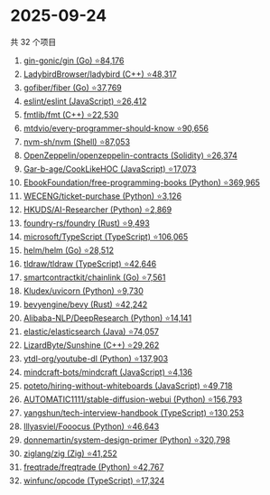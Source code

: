 # 2025-09-24

共 32 个项目

<!-- BEGIN GITHUB -->
<!-- 最后更新时间 2025-09-24 17:10:15 +0800 -->
1. [gin-gonic/gin (Go) ⭐84,176](https://github.com/gin-gonic/gin)
1. [LadybirdBrowser/ladybird (C++) ⭐48,317](https://github.com/LadybirdBrowser/ladybird)
1. [gofiber/fiber (Go) ⭐37,769](https://github.com/gofiber/fiber)
1. [eslint/eslint (JavaScript) ⭐26,412](https://github.com/eslint/eslint)
1. [fmtlib/fmt (C++) ⭐22,530](https://github.com/fmtlib/fmt)
1. [mtdvio/every-programmer-should-know ⭐90,656](https://github.com/mtdvio/every-programmer-should-know)
1. [nvm-sh/nvm (Shell) ⭐87,053](https://github.com/nvm-sh/nvm)
1. [OpenZeppelin/openzeppelin-contracts (Solidity) ⭐26,374](https://github.com/OpenZeppelin/openzeppelin-contracts)
1. [Gar-b-age/CookLikeHOC (JavaScript) ⭐17,073](https://github.com/Gar-b-age/CookLikeHOC)
1. [EbookFoundation/free-programming-books (Python) ⭐369,965](https://github.com/EbookFoundation/free-programming-books)
1. [WECENG/ticket-purchase (Python) ⭐3,126](https://github.com/WECENG/ticket-purchase)
1. [HKUDS/AI-Researcher (Python) ⭐2,869](https://github.com/HKUDS/AI-Researcher)
1. [foundry-rs/foundry (Rust) ⭐9,493](https://github.com/foundry-rs/foundry)
1. [microsoft/TypeScript (TypeScript) ⭐106,065](https://github.com/microsoft/TypeScript)
1. [helm/helm (Go) ⭐28,512](https://github.com/helm/helm)
1. [tldraw/tldraw (TypeScript) ⭐42,646](https://github.com/tldraw/tldraw)
1. [smartcontractkit/chainlink (Go) ⭐7,561](https://github.com/smartcontractkit/chainlink)
1. [Kludex/uvicorn (Python) ⭐9,730](https://github.com/Kludex/uvicorn)
1. [bevyengine/bevy (Rust) ⭐42,242](https://github.com/bevyengine/bevy)
1. [Alibaba-NLP/DeepResearch (Python) ⭐14,141](https://github.com/Alibaba-NLP/DeepResearch)
1. [elastic/elasticsearch (Java) ⭐74,057](https://github.com/elastic/elasticsearch)
1. [LizardByte/Sunshine (C++) ⭐29,262](https://github.com/LizardByte/Sunshine)
1. [ytdl-org/youtube-dl (Python) ⭐137,903](https://github.com/ytdl-org/youtube-dl)
1. [mindcraft-bots/mindcraft (JavaScript) ⭐4,136](https://github.com/mindcraft-bots/mindcraft)
1. [poteto/hiring-without-whiteboards (JavaScript) ⭐49,718](https://github.com/poteto/hiring-without-whiteboards)
1. [AUTOMATIC1111/stable-diffusion-webui (Python) ⭐156,793](https://github.com/AUTOMATIC1111/stable-diffusion-webui)
1. [yangshun/tech-interview-handbook (TypeScript) ⭐130,253](https://github.com/yangshun/tech-interview-handbook)
1. [lllyasviel/Fooocus (Python) ⭐46,643](https://github.com/lllyasviel/Fooocus)
1. [donnemartin/system-design-primer (Python) ⭐320,798](https://github.com/donnemartin/system-design-primer)
1. [ziglang/zig (Zig) ⭐41,252](https://github.com/ziglang/zig)
1. [freqtrade/freqtrade (Python) ⭐42,767](https://github.com/freqtrade/freqtrade)
1. [winfunc/opcode (TypeScript) ⭐17,324](https://github.com/winfunc/opcode)
<!-- END GITHUB -->
